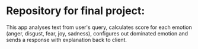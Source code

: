 # Repository for final project:
 This app analyses text from user's query, calculates score for each emotion (anger, disgust, fear, joy, sadness), configures out dominated emotion and sends a response with explanation back to client.
